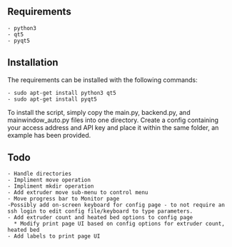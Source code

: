 Requirements
------
	- python3
	- qt5
	- pyqt5
Installation
------
The requirements can be installed with the following commands:

    - sudo apt-get install python3 qt5
	- sudo apt-get install pyqt5
To install the script, simply copy the main.py, backend.py, and mainwindow_auto.py files into one directory. Create a config containing your access address and API key and place it within the same folder, an example has been provided.

Todo
------
	- Handle directories
	- Impliment move operation
	- Impliment mkdir operation
	- Add extruder move sub-menu to control menu
	- Move progress bar to Monitor page
	-Possibly add on-screen keyboard for config page - to not require an ssh login to edit config file/keyboard to type parameters.
	- Add extruder count and heated bed options to config page
	  * Modify print page UI based on config options for extruder count, heated bed
	- Add labels to print page UI
